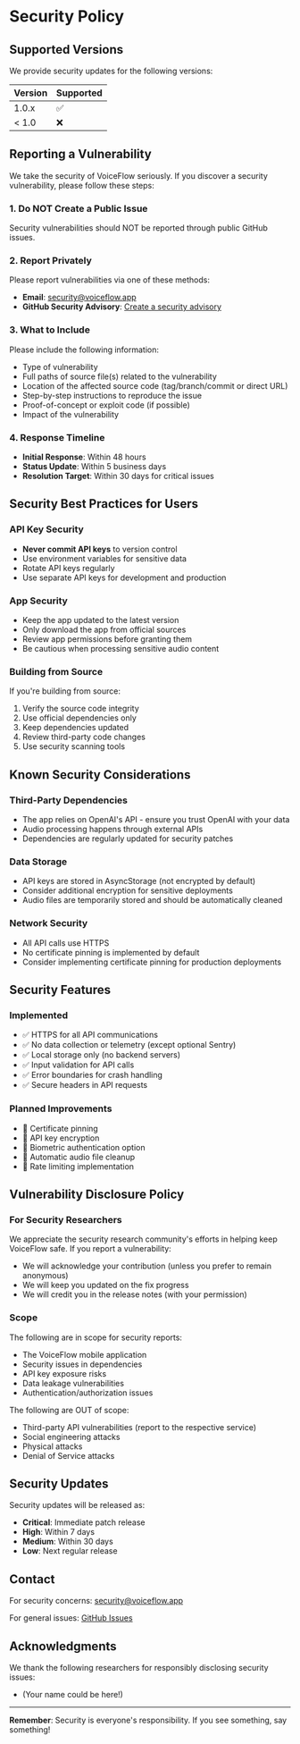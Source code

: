 # Security Policy

## Supported Versions

We provide security updates for the following versions:

| Version | Supported          |
| ------- | ------------------ |
| 1.0.x   | :white_check_mark: |
| < 1.0   | :x:                |

## Reporting a Vulnerability

We take the security of VoiceFlow seriously. If you discover a security vulnerability, please follow these steps:

### 1. Do NOT Create a Public Issue

Security vulnerabilities should NOT be reported through public GitHub issues.

### 2. Report Privately

Please report vulnerabilities via one of these methods:

- **Email**: security@voiceflow.app
- **GitHub Security Advisory**: [Create a security advisory](https://github.com/yourusername/VoiceFlow/security/advisories/new)

### 3. What to Include

Please include the following information:

- Type of vulnerability
- Full paths of source file(s) related to the vulnerability
- Location of the affected source code (tag/branch/commit or direct URL)
- Step-by-step instructions to reproduce the issue
- Proof-of-concept or exploit code (if possible)
- Impact of the vulnerability

### 4. Response Timeline

- **Initial Response**: Within 48 hours
- **Status Update**: Within 5 business days
- **Resolution Target**: Within 30 days for critical issues

## Security Best Practices for Users

### API Key Security

- **Never commit API keys** to version control
- Use environment variables for sensitive data
- Rotate API keys regularly
- Use separate API keys for development and production

### App Security

- Keep the app updated to the latest version
- Only download the app from official sources
- Review app permissions before granting them
- Be cautious when processing sensitive audio content

### Building from Source

If you're building from source:

1. Verify the source code integrity
2. Use official dependencies only
3. Keep dependencies updated
4. Review third-party code changes
5. Use security scanning tools

## Known Security Considerations

### Third-Party Dependencies

- The app relies on OpenAI's API - ensure you trust OpenAI with your data
- Audio processing happens through external APIs
- Dependencies are regularly updated for security patches

### Data Storage

- API keys are stored in AsyncStorage (not encrypted by default)
- Consider additional encryption for sensitive deployments
- Audio files are temporarily stored and should be automatically cleaned

### Network Security

- All API calls use HTTPS
- No certificate pinning is implemented by default
- Consider implementing certificate pinning for production deployments

## Security Features

### Implemented

- ✅ HTTPS for all API communications
- ✅ No data collection or telemetry (except optional Sentry)
- ✅ Local storage only (no backend servers)
- ✅ Input validation for API calls
- ✅ Error boundaries for crash handling
- ✅ Secure headers in API requests

### Planned Improvements

- 🚧 Certificate pinning
- 🚧 API key encryption
- 🚧 Biometric authentication option
- 🚧 Automatic audio file cleanup
- 🚧 Rate limiting implementation

## Vulnerability Disclosure Policy

### For Security Researchers

We appreciate the security research community's efforts in helping keep VoiceFlow safe. If you report a vulnerability:

- We will acknowledge your contribution (unless you prefer to remain anonymous)
- We will keep you updated on the fix progress
- We will credit you in the release notes (with your permission)

### Scope

The following are in scope for security reports:

- The VoiceFlow mobile application
- Security issues in dependencies
- API key exposure risks
- Data leakage vulnerabilities
- Authentication/authorization issues

The following are OUT of scope:

- Third-party API vulnerabilities (report to the respective service)
- Social engineering attacks
- Physical attacks
- Denial of Service attacks

## Security Updates

Security updates will be released as:

- **Critical**: Immediate patch release
- **High**: Within 7 days
- **Medium**: Within 30 days
- **Low**: Next regular release

## Contact

For security concerns: security@voiceflow.app

For general issues: [GitHub Issues](https://github.com/yourusername/VoiceFlow/issues)

## Acknowledgments

We thank the following researchers for responsibly disclosing security issues:

- (Your name could be here!)

---

**Remember**: Security is everyone's responsibility. If you see something, say something!
